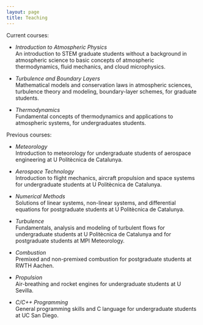 ```yaml
---
layout: page
title: Teaching
---
```


Current courses:
* *Introduction to Atmospheric Physics*  
An introduction to STEM graduate students without a background in atmospheric science to
basic concepts of atmospheric thermodynamics, fluid mechanics, and cloud microphysics.

* *Turbulence and Boundary Layers*  
Mathematical models and conservation laws in atmospheric sciences, turbulence theory and modeling, boundary-layer schemes, for graduate students.

* *Thermodynamics*  
Fundamental concepts of thermodynamics and applications to atmospheric systems, for undergraduates students.

Previous courses:
* *Meteorology*  
Introduction to meteorology for undergraduate students of aerospace engineering at U Politècnica de Catalunya.

* *Aerospace Technology*  
Introduction to flight mechanics, aircraft propulsion and space systems for undergraduate students at U Politècnica de Catalunya.

* *Numerical Methods*  
Solutions of linear systems, non-linear systems, and differential equations for postgraduate students at U Politècnica de Catalunya.

* *Turbulence*  
Fundamentals, analysis and modeling of turbulent flows for undergraduate students  at U Politècnica de Catalunya and for postgraduate students at MPI Meteorology.

* *Combustion*  
Premixed and non-premixed combustion for postgraduate students at RWTH Aachen.

* *Propulsion*  
Air-breathing and rocket engines for undergraduate students at U Sevilla.

* *C/C++ Programming*  
General programming skills and C language for undergraduate students at UC San Diego.
